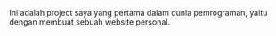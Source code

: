 Ini adalah project saya yang pertama dalam dunia pemrograman, yaitu dengan membuat sebuah website personal.

